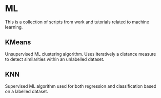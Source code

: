 # ML

This is a collection of scripts from work and tutorials related to machine learning.

## KMeans
Unsupervised ML clustering algorithm. Uses iteratively a distance measure to detect similarities within an unlabelled dataset.


## KNN
Supervised ML algorithm used for both regression and classification based on a labelled dataset.

